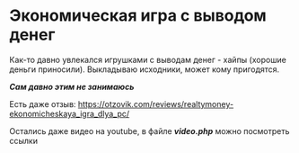Экономическая игра с выводом денег
=====================

Как-то давно увлекался игрушками с выводам денег - хайпы (хорошие деньги приносили). Выкладываю исходники, может кому пригодятся.

***Сам давно этим не занимаюсь***

Есть даже отзыв: https://otzovik.com/reviews/realtymoney-ekonomicheskaya_igra_dlya_pc/

Остались даже видео на youtube, в файле ***video.php*** можно посмотреть ссылки
